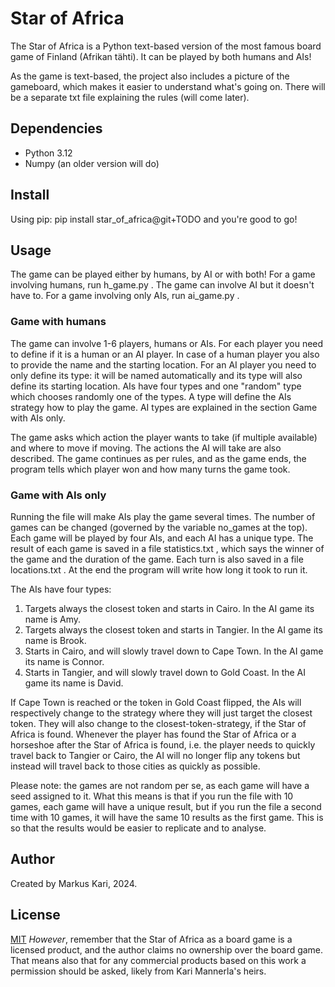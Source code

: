 # Star of Africa
The Star of Africa is a Python text-based version of the most famous board game of Finland (Afrikan tähti). It can be played by both humans and AIs!

As the game is text-based, the project also includes a picture of the gameboard, which makes it easier to understand what's going on. There will be a separate txt file explaining the rules (will come later).

## Dependencies
- Python 3.12
- Numpy (an older version will do)

## Install
Using pip:
    pip install star_of_africa@git+TODO
and you're good to go!

## Usage
The game can be played either by humans, by AI or with both! For a game involving humans, run h_game.py . The game can involve AI but it doesn't have to. For a game involving only AIs, run ai_game.py .

### Game with humans
The game can involve 1-6 players, humans or AIs. For each player you need to define if it is a human or an AI player. In case of a human player you also to provide the name and the starting location. For an AI player you need to only define its type: it will be named automatically and its type will also define its starting location. AIs have four types and one "random" type which chooses randomly one of the types. A type will define the AIs strategy how to play the game. AI types are explained in the section Game with AIs only. 

The game asks which action the player wants to take (if multiple available) and where to move if moving. The actions the AI will take are also described. The game continues as per rules, and as the game ends, the program tells which player won and how many turns the game took.

### Game with AIs only
Running the file will make AIs play the game several times. The number of games can be changed (governed by the variable no_games at the top). Each game will be played by four AIs, and each AI has a unique type. The result of each game is saved in a file statistics.txt , which says the winner of the game and the duration of the game. Each turn is also saved in a file locations.txt . At the end the program will write how long it took to run it.

The AIs have four types:
1) Targets always the closest token and starts in Cairo. In the AI game its name is Amy.
2) Targets always the closest token and starts in Tangier. In the AI game its name is Brook.
3) Starts in Cairo, and will slowly travel down to Cape Town. In the AI game its name is Connor.
4) Starts in Tangier, and will slowly travel down to Gold Coast. In the AI game its name is David.

If Cape Town is reached or the token in Gold Coast flipped, the AIs will respectively change to the strategy where they will just target the closest token. They will also change to the closest-token-strategy, if the Star of Africa is found. Whenever the player has found the Star of Africa or a horseshoe after the Star of Africa is found, i.e. the player needs to quickly travel back to Tangier or Cairo, the AI will no longer flip any tokens but instead will travel back to those cities as quickly as possible.

Please note: the games are not random per se, as each game will have a seed assigned to it. What this means is that if you run the file with 10 games, each game will have a unique result, but if you run the file a second time with 10 games, it will have the same 10 results as the first game. This is so that the results would be easier to replicate and to analyse.

## Author
Created by Markus Kari, 2024.

## License
[MIT](https://choosealicense.com/licenses/mit/) _However_, remember that the Star of Africa as a board game is a licensed product, and the author claims no ownership over the board game. That means also that for any commercial products based on this work a permission should be asked, likely from Kari Mannerla's heirs. 